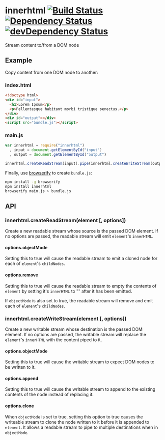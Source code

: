 # innerhtml [![Build Status](https://img.shields.io/travis/alanshaw/innerhtml/master.svg?style=flat)](https://travis-ci.org/alanshaw/innerhtml) [![Dependency Status](https://david-dm.org/alanshaw/innerhtml.svg?style=flat)](https://david-dm.org/alanshaw/innerhtml) [![devDependency Status](https://david-dm.org/alanshaw/innerhtml/dev-status.svg?style=flat)](https://david-dm.org/alanshaw/innerhtml#info=devDependencies)

Stream content to/from a DOM node

## Example

Copy content from one DOM node to another:

### index.html

```html
<!doctype html>
<div id="input">
  <h1>Lorem Ipsum</p>
  <p>Pellentesque habitant morbi tristique senectus.</p>
</div>
<div id="output"></div>
<script src="bundle.js"></script>
```

### main.js

```js
var innerhtml = require("innerhtml")
  , input = document.getElementById("input")
  , output = document.getElementById("output")

innerhtml.createReadStream(input).pipe(innerhtml.createWriteStream(output))
```

Finally, use [browserify](http://browserify.org/) to create `bundle.js`:

```sh
npm install -g browserify
npm install innerhtml
browserify main.js > bundle.js
```

## API

### innerhtml.createReadStream(element [, options])

Create a new readable stream whose source is the passed DOM element. If no options are passed, the readable stream will emit `element`'s `innerHTML`.

#### options.objectMode

Setting this to true will cause the readable stream to emit a cloned node for each of `element`'s `childNodes`.

#### options.remove

Setting this to true will cause the readable stream to empty the contents of `element` by setting it's `innerHTML` to "" after it has been emitted.

If `objectMode` is also set to true, the readable stream will remove and emit each of `element`'s `childNodes`.

### innerhtml.createWriteStream(element [, options])

Create a new writable stream whose destination is the passed DOM element. If no options are passed, the writable stream will replace the `element`'s `innerHTML` with the content piped to it. 

#### options.objectMode

Setting this to true will cause the writable stream to expect DOM nodes to be written to it.

#### options.append

Setting this to true will cause the writable stream to append to the existing contents of the node instead of replacing it.

#### options.clone

When `objectMode` is set to true, setting this option to true causes the writeable stream to clone the node written to it before it is appended to `element`. It allows a readable stream to pipe to multiple destinations when in `objectMode`.
